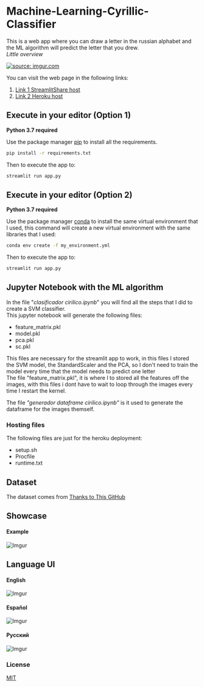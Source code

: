 # Machine-Learning-Cyrillic-Classifier

This is a web app where you can draw a letter in the russian alphabet and the ML algorithm will predict the letter that you drew. <br>
*Little overview*

<a href="https://imgur.com/1c0ptQV"><img src="https://i.imgur.com/1c0ptQV.gif" title="source: imgur.com" /></a>

You can visit the web page in the following links:
1. [Link 1 StreamlitShare host](https://share.streamlit.io/francofgp/machine-learning-cyrillic-classifier/app.py)
1. [Link 2 Heroku host](https://cyrillic-classifier.herokuapp.com/)


## Execute in your editor (Option 1)
**Python 3.7 required**

Use the package manager [pip](https://pypi.org/project/pip/) to install all the requirements.

```bash
pip install -r requirements.txt
```

Then to execute the app to:

```bash
streamlit run app.py
```

## Execute in your editor (Option 2)
**Python 3.7 required**

Use the package manager [conda](https://docs.conda.io/projects/conda/en/latest/commands/install.html) to install the same virtual environment that I used, this command will create a new virtual environment with the same libraries that I used:

```bash
conda env create -f my_environment.yml
```

Then to execute the app to:

```bash
streamlit run app.py
```


## Jupyter Notebook with the ML algorithm

In the file  "*clasificador cirilico.ipynb*" you will find all the steps that I did to create a SVM classifier. <br>
This jupyter notebook will generate the following files:
- feature_matrix.pkl
- model.pkl
- pca.pkl
- sc.pkl

This files are necessary for the streamlit app to work, in this files I stored the SVM model, the StandardScaler and the PCA, so I don't need to train the model every time that the model needs to predict one letter <br>
The file "feature_matrix.pkl", it is where I to stored all the features off the images, with this files i dont have to wait to loop through the images every time I restart the kernel.

The file *"generador dataframe cirilico.ipynb"* is it used to generate the dataframe for the images themself.

### Hosting files
The following files are just for the heroku deployment:
- setup.sh
- Procfile
- runtime.txt

## Dataset

The dataset comes from [Thanks to This GitHub](https://github.com/GregVial/CoMNIST)

## Showcase
#### Example
![Imgur](https://i.imgur.com/E11Xqey.png)

## Language UI
#### English
![Imgur](https://i.imgur.com/3B0EB0Y.png)


#### Español
![Imgur](https://i.imgur.com/daKIIWo.png)


#### Русский
![Imgur](https://i.imgur.com/dzq2rf7.png)


### License

[MIT](https://choosealicense.com/licenses/mit/)
